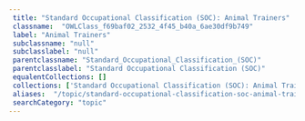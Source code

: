 ```yaml
--- 
 title: "Standard Occupational Classification (SOC): Animal Trainers" 
 classname:  "OWLClass_f69baf02_2532_4f45_b40a_6ae30df9b749" 
 label: "Animal Trainers" 
 subclassname: "null" 
 subclasslabel: "null" 
 parentclassname: "Standard_Occupational_Classification_(SOC)" 
 parentclasslabel: "Standard Occupational Classification (SOC)" 
 equalentCollections: [] 
 collections: ['Standard Occupational Classification (SOC): Animal Trainers']
 aliases:  "/topic/standard-occupational-classification-soc-animal-trainers"  
 searchCategory: "topic" 
---
```

